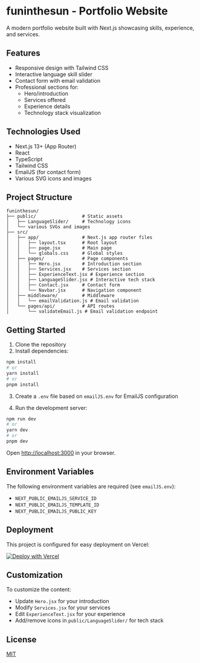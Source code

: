 # funinthesun - Portfolio Website

A modern portfolio website built with Next.js showcasing skills, experience, and services.

## Features

- Responsive design with Tailwind CSS
- Interactive language skill slider
- Contact form with email validation
- Professional sections for:
  - Hero/introduction
  - Services offered
  - Experience details
  - Technology stack visualization

## Technologies Used

- Next.js 13+ (App Router)
- React
- TypeScript
- Tailwind CSS
- EmailJS (for contact form)
- Various SVG icons and images

## Project Structure

```
funinthesun/
├── public/                 # Static assets
│   ├── LanguageSlider/     # Technology icons
│   └── various SVGs and images
├── src/
│   ├── app/                # Next.js app router files
│   │   ├── layout.tsx      # Root layout
│   │   ├── page.jsx        # Main page
│   │   └── globals.css     # Global styles
│   ├── pages/              # Page components
│   │   ├── Hero.jsx        # Introduction section
│   │   ├── Services.jsx    # Services section
│   │   ├── ExperienceText.jsx # Experience section
│   │   ├── LanguageSlider.jsx # Interactive tech stack
│   │   ├── Contact.jsx     # Contact form
│   │   └── Navbar.jsx      # Navigation component
│   ├── middleware/         # Middleware
│   │   └── emailValidation.js # Email validation
│   └── pages/api/          # API routes
│       └── validateEmail.js # Email validation endpoint
```

## Getting Started

1. Clone the repository
2. Install dependencies:
```bash
npm install
# or
yarn install
# or
pnpm install
```

3. Create a `.env` file based on `emailJS.env` for EmailJS configuration

4. Run the development server:
```bash
npm run dev
# or
yarn dev
# or
pnpm dev
```

Open [http://localhost:3000](http://localhost:3000) in your browser.

## Environment Variables

The following environment variables are required (see `emailJS.env`):
- `NEXT_PUBLIC_EMAILJS_SERVICE_ID`
- `NEXT_PUBLIC_EMAILJS_TEMPLATE_ID`
- `NEXT_PUBLIC_EMAILJS_PUBLIC_KEY`

## Deployment

This project is configured for easy deployment on Vercel:

[![Deploy with Vercel](https://vercel.com/button)](https://vercel.com/new/clone?repository-url=https%3A%2F%2Fgithub.com%2Fyour-username%2Ffuninthesun)

## Customization

To customize the content:
- Update `Hero.jsx` for your introduction
- Modify `Services.jsx` for your services
- Edit `ExperienceText.jsx` for your experience
- Add/remove icons in `public/LanguageSlider/` for tech stack

## License

[MIT](https://choosealicense.com/licenses/mit/)
